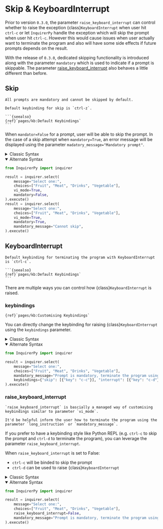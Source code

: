# Skip & KeyboardInterrupt

Prior to version `0.3.0`, the parameter `raise_keyboard_interrupt` can control whether to raise the exception
{class}`KeyboardInterrupt` when user hit `ctrl-c` or let `InquirerPy` handle the exception which will skip the prompt when
user hit `ctrl-c`. However this would cause issues when user actually want to terminate the program and also will have some side effects
if future prompts depends on the result.

With the release of `0.3.0`, dedicated skipping functionality is introduced along with the parameter `mandatory` which
is used to indicate if a prompt is skippable. The parameter [raise_keyboard_interrupt](#raise-keyboard-interrupt) also behaves a little different than before.

## Skip

```{important}
All prompts are mandatory and cannot be skipped by default.
```

````{note}
Default keybinding for skip is `ctrl-z`.

```{seealso}
{ref}`pages/kb:Default Keybindings`
```
````

When `mandator=False` for a prompt, user will be able to skip the prompt. In the case of a skip attempt when
`mandatory=True`, an error message will be displayed using the parameter `madatory_message="Mandatory prompt"`.

<details>
  <summary>Classic Syntax</summary>

```python
from InquirerPy import prompt

result = prompt(
    questions=[
        {
            "type": "list",
            "message": "Select one:",
            "choices": ["Fruit", "Meat", "Drinks", "Vegetable"],
            "mandatory": False,
        },
        {
            "type": "list",
            "message": "Select one:",
            "choices": ["Fruit", "Meat", "Drinks", "Vegetable"],
            "mandatory": True,
            "mandatory_message": "Cannot skip"
        },
    ],
    vi_mode=True,
)
```

</details>

<details open>
  <summary>Alternate Syntax</summary>

```python
from InquirerPy import inquirer

result = inquirer.select(
    message="Select one:",
    choices=["Fruit", "Meat", "Drinks", "Vegetable"],
    vi_mode=True,
    mandatory=False,
).execute()
result = inquirer.select(
    message="Select one:",
    choices=["Fruit", "Meat", "Drinks", "Vegetable"],
    vi_mode=True,
    mandatory=True,
    mandatory_message="Cannot skip",
).execute()
```

</details>

## KeyboardInterrupt

````{note}
Default keybinding for terminating the program with KeyboardInterrupt is `ctrl-c`.

```{seealso}
{ref}`pages/kb:Default Keybindings`
```
````

There are multiple ways you can control how {class}`KeyboardInterrupt` is raised.

### keybindings

```{seealso}
{ref}`pages/kb:Customising Keybindings`
```

You can directly change the keybinding for raising {class}`KeyboardInterrupt` using the `keybindings` parameter.

<details>
  <summary>Classic Syntax</summary>

```python
from InquirerPy import prompt

result = prompt(
    questions=[
        {
            "type": "list",
            "message": "Select one:",
            "choices": ["Fruit", "Meat", "Drinks", "Vegetable"],
            "mandatory_message": "Prompt is mandatory, terminate the program using ctrl-d",
        },
    ],
    keybindings={"skip": [{"key": "c-c"}], "interrupt": [{"key": "c-d"}]},
)
```

</details>

<details open>
  <summary>Alternate Syntax</summary>

```python
from InquirerPy import inquirer

result = inquirer.select(
    message="Select one:",
    choices=["Fruit", "Meat", "Drinks", "Vegetable"],
    mandatory_message="Prompt is mandatory, terminate the program using ctrl-d",
    keybindings={"skip": [{"key": "c-c"}], "interrupt": [{"key": "c-d"}]},
).execute()
```

</details>

### raise_keyboard_interrupt

```{tip}
`raise_keyboard_interrupt` is bascially a managed way of customising keybindings similar to parameter `vi_mode`.
```

```{tip}
It'd be helpful inform the user how to terminate the program using the parameter `long_instruction` or `mandatory_message`.
```

If you prefer to have a keybinding style like Python REPL (e.g. `ctrl-c` to skip the prompt and `ctrl-d` to terminate the program),
you can leverage the parameter `raise_keyboard_interrupt`.

When `raise_keyboard_interrupt` is set to False:

- `ctrl-c` will be binded to skip the prompt
- `ctrl-d` can be used to raise {class}`KeyboardInterrupt`

<details>
  <summary>Classic Syntax</summary>

```python
from InquirerPy import prompt

result = prompt(
    questions=[
        {
            "type": "list",
            "message": "Select one:",
            "choices": ["Fruit", "Meat", "Drinks", "Vegetable"],
            "mandatory_message": "Prompt is mandatory, terminate the program using ctrl-d",
        },
    ],
    raise_keyboard_interrupt=False,
)
```

</details>

<details open>
  <summary>Alternate Syntax</summary>

```python
from InquirerPy import inquirer

result = inquirer.select(
    message="Select one:",
    choices=["Fruit", "Meat", "Drinks", "Vegetable"],
    raise_keyboard_interrupt=False,
    mandatory_message="Prompt is mandatory, terminate the program using ctrl-d",
).execute()
```

</details>
